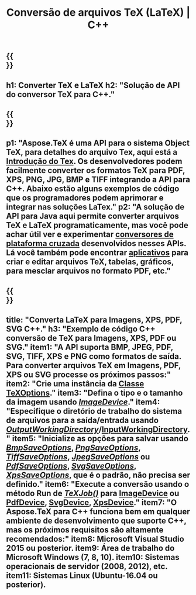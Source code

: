 ﻿---
translation: true
template: /_templates/_conversion-cpp.md
title: Conversão de arquivos TeX (LaTeX) | C++
url: /cpp/conversion/
keywords: tex converter cpp api, tex converter c++ api
description: Solução de API C++ de conversão TeX(LaTeX). Converta arquivos LaTeX para PDF, XPS e Imagens, incluindo PNG, JPEG, TIFF, BMP com poucas linhas de código C++.
family: tex
platformtag: cpp
feature: conversion
---

{{<section banner>}}
---
h1: Converter TeX e LaTeX
h2: "Solução de API do conversor TeX para C++."
---

{{<section overview>}}
---
p1: "Aspose.TeX é uma API para o sistema Object TeX, para detalhes do arquivo Tex, aqui está a [Introdução do Tex](https://docs.aspose.com/tex/cpp/what-is-tex/). Os desenvolvedores podem facilmente converter os formatos TeX para PDF, XPS, PNG, JPG, BMP e TIFF integrando a API para C++. Abaixo estão alguns exemplos de código que os programadores podem aprimorar e integrar nas soluções LaTex."
p2: "A solução de API para Java aqui permite converter arquivos TeX e LaTeX programaticamente, mas você pode achar útil ver e experimentar [conversores de plataforma cruzada](https://products.aspose.app/tex/conversion) desenvolvidos nesses APIs. Lá você também pode encontrar [aplicativos](https://products.aspose.app/tex/applications) para criar e editar arquivos TeX, tabelas, gráficos, para mesclar arquivos no formato PDF, etc."
---

{{<section feature1>}}
---
title: "Converta LaTeX para Imagens, XPS, PDF, SVG C++."
h3: "Exemplo de código C++ conversão de TeX para Imagens, XPS, PDF ou SVG."
item1: "A API suporta BMP, JPEG, PDF, SVG, TIFF, XPS e PNG como formatos de saída. Para converter arquivos TeX em Imagens, PDF, XPS ou SVG processe os próximos passos:"
item2: "Crie uma instância da [Classe TeXOptions](https://reference.aspose.com/tex/cpp/class/aspose.te_x.te_x_options)."
item3: "Defina o tipo e o tamanho da imagem usando [*ImageDevice*](https://reference.aspose.com/page/cpp/class/aspose.page.e_p_s.device.image_device)."
item4: "Especifique o diretório de trabalho do sistema de arquivos para a saída/entrada usando [*OutputWorkingDirectory*](https://reference.aspose.com/tex/cpp/class/aspose.te_x.te_x_options#aa4f4ea6dab7db5ba1b40800495f16f63)/[InputWorkingDirectory](https://reference.aspose.com/tex/cpp/class/aspose.te_x.te_x_options#aa4f4ea6dab7db5ba1b40800495f16f63)."
item5: "Inicialize as opções para salvar usando [*BmpSaveOptions*](https://reference.aspose.com/tex/cpp/class/aspose.te_x.presentation.image.bmp_save_options), [*PngSaveOptions*](https://reference.aspose.com/tex/cpp/class/aspose.te_x.presentation.image.png_save_options), [*TiffSaveOptions*](https://reference.aspose.com/tex/cpp/class/aspose.te_x.presentation.image.tiff_save_options), [*JpegSaveOptions*](https://reference.aspose.com/tex/cpp/class/aspose.te_x.presentation.image.jpeg_save_options) ou [*PdfSaveOptions*](https://reference.aspose.com/tex/cpp/class/aspose.te_x.presentation.pdf.pdf_save_options), [*SvgSaveOptions*](https://reference.aspose.com/tex/cpp/class/aspose.te_x.presentation.svg.svg_save_options), [*XpsSaveOptions*](https://reference.aspose.com/tex/cpp/class/aspose.te_x.presentation.xps.xps_save_options), que é o padrão, não precisa ser definido."
item6: "Execute a conversão usando o método Run de [*TeXJob()*](https://reference.aspose.com/tex/cpp/class/aspose.te_x.te_x_job) para [ImageDevice](https://reference.aspose.com/tex/cpp/class/aspose.te_x.presentation.image.image_device) ou [PdfDevice](https://reference.aspose.com/tex/cpp/class/aspose.te_x.presentation.pdf.pdf_device), [SvgDevice](https://reference.aspose.com/tex/cpp/class/aspose.te_x.presentation.svg.svg_device), [XpsDevice](https://reference.aspose.com/tex/cpp/class/aspose.te_x.presentation.xps.xps_device)."
item7: "O Aspose.TeX para C++ funciona bem em qualquer ambiente de desenvolvimento que suporte C++, mas os próximos requisitos são altamente recomendados:"
item8: Microsoft Visual Studio 2015 ou posterior.
item9: Área de trabalho do Microsoft Windows (7, 8, 10).
item10: Sistemas operacionais de servidor (2008, 2012), etc.
item11: Sistemas Linux (Ubuntu-16.04 ou posterior).
---


